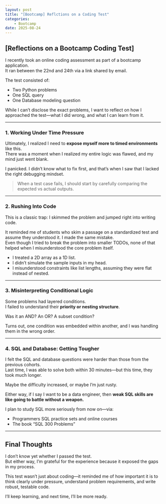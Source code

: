 ```yaml
---
layout: post
title: "[Bootcamp] Reflctions on a Coding Test"
categories:
    - Bootcamp
date: 2025-08-24
---
```


## [Reflections on a Bootcamp Coding Test]

I recently took an online coding assessment as part of a bootcamp application.  
It ran between the 22nd and 24th via a link shared by email.

The test consisted of:
- Two Python problems
- One SQL query
- One Database modeling question

While I can’t disclose the exact problems, I want to reflect on how I approached the test—what I did wrong, and what I can learn from it.

---

### 1. Working Under Time Pressure

Ultimately, I realized I need to **expose myself more to timed environments** like this.  
There was a moment when I realized my entire logic was flawed, and my mind just went blank.

I panicked. I didn’t know what to fix first, and that’s when I saw that I lacked the right debugging mindset.

> When a test case fails, I should start by carefully comparing the expected vs actual outputs.

---

### 2. Rushing Into Code

This is a classic trap: I skimmed the problem and jumped right into writing code.

It reminded me of students who skim a passage on a standardized test and assume they understood it. I made the same mistake.  
Even though I tried to break the problem into smaller TODOs, none of that helped when I misunderstood the core problem itself.

- I treated a 2D array as a 1D list.
- I didn’t simulate the sample inputs in my head.
- I misunderstood constraints like list lengths, assuming they were flat instead of nested.

---

### 3. Misinterpreting Conditional Logic

Some problems had layered conditions.  
I failed to understand their **priority or nesting structure**.

Was it an AND? An OR? A subset condition?

Turns out, one condition was embedded within another, and I was handling them in the wrong order.

---

### 4. SQL and Database: Getting Tougher

I felt the SQL and database questions were harder than those from the previous cohorts.  
Last time, I was able to solve both within 30 minutes—but this time, they took much longer.

Maybe the difficulty increased, or maybe I’m just rusty.

Either way, if I say I want to be a data engineer, then **weak SQL skills are like going to battle without a weapon.**

I plan to study SQL more seriously from now on—via:
- Programmers SQL practice sets and online courses 
- The book “SQL 300 Problems”

---

## Final Thoughts

I don’t know yet whether I passed the test.  
But either way, I’m grateful for the experience because it exposed the gaps in my process.

This test wasn’t just about coding—it reminded me of how important it is to think clearly under pressure, understand problem requirements, and write robust, testable code.

I’ll keep learning, and next time, I’ll be more ready.
